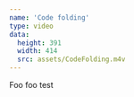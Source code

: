 ```yaml
---
name: 'Code folding'
type: video
data:
  height: 391
  width: 414
  src: assets/CodeFolding.m4v
---
```


Foo foo test
